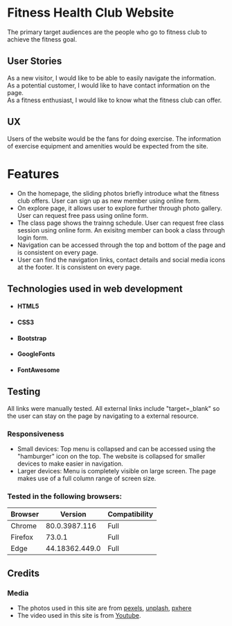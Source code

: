 # Fitness Health Club Website
The primary target audiences are the people who go to fitness club to achieve the fitness goal.


## User Stories
As a new visitor, I would like to be able to easily navigate the information.<br>
As a potential customer, I would like to have contact information on the page.<br>
As a fitness enthusiast, I would like to know what the fitness club can offer.


## UX
Users of the website would be the fans for doing exercise. The information of exercise equipment and amenities would be expected from the site.


# Features
- On the homepage, the sliding photos briefly introduce what the fitness club offers. User can sign up as new member using online form.<br>
- On explore page, it allows user to explore further through photo gallery.  User can request free pass using online form.<br>
- The class page shows the trainng schedule.  User can request free class session using online form.  An exisitng member can book a class through login form.<br>
- Navigation can be accessed through the top and bottom of the page and is consistent on every page.<br>
- User can find the navigation links, contact details and social media icons at the footer.  It is consistent on every page.


## Technologies used in web development

- #### HTML5
- #### CSS3
- #### Bootstrap
- #### GoogleFonts
- #### FontAwesome 


## Testing
All links were manually tested.  All external links include "target=_blank" so the user can stay on the page by navigating to a external resource.


### Responsiveness
- Small devices: Top menu is collapsed and can be accessed using the "hamburger" icon on the top. The website is collapsed for smaller devices to make easier in navigation.<br>
- Larger devices: Menu is completely visible on large screen. The page makes use of a full column range of screen size.


### Tested in the following browsers:

|Browser  | Version       | Compatibility |
|---------|---------------|---------------|
|Chrome   |80.0.3987.116  | Full          |
|Firefox  |73.0.1         | Full          |
|Edge     |44.18362.449.0 | Full          |


## Credits
### Media
- The photos used in this site are from [pexels](https://www.pexels.com/), [unplash](https://unplash.com), [pxhere](https://pxhere.com)<br>
- The video used in this site is from [Youtube](https://www.youtube.com/).